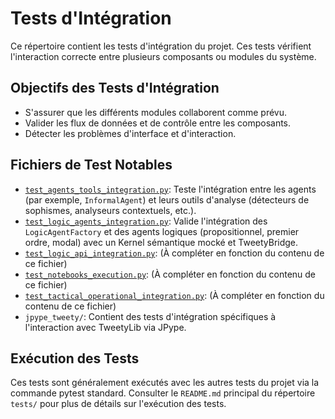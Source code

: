 # Tests d'Intégration

Ce répertoire contient les tests d'intégration du projet. Ces tests vérifient l'interaction correcte entre plusieurs composants ou modules du système.

## Objectifs des Tests d'Intégration

*   S'assurer que les différents modules collaborent comme prévu.
*   Valider les flux de données et de contrôle entre les composants.
*   Détecter les problèmes d'interface et d'interaction.

## Fichiers de Test Notables

*   [`test_agents_tools_integration.py`](test_agents_tools_integration.py:1): Teste l'intégration entre les agents (par exemple, `InformalAgent`) et leurs outils d'analyse (détecteurs de sophismes, analyseurs contextuels, etc.).
*   [`test_logic_agents_integration.py`](test_logic_agents_integration.py:1): Valide l'intégration des `LogicAgentFactory` et des agents logiques (propositionnel, premier ordre, modal) avec un Kernel sémantique mocké et TweetyBridge.
*   [`test_logic_api_integration.py`](test_logic_api_integration.py:1): (À compléter en fonction du contenu de ce fichier)
*   [`test_notebooks_execution.py`](test_notebooks_execution.py:1): (À compléter en fonction du contenu de ce fichier)
*   [`test_tactical_operational_integration.py`](test_tactical_operational_integration.py:1): (À compléter en fonction du contenu de ce fichier)
*   `jpype_tweety/`: Contient des tests d'intégration spécifiques à l'interaction avec TweetyLib via JPype.

## Exécution des Tests

Ces tests sont généralement exécutés avec les autres tests du projet via la commande pytest standard. Consulter le `README.md` principal du répertoire `tests/` pour plus de détails sur l'exécution des tests.